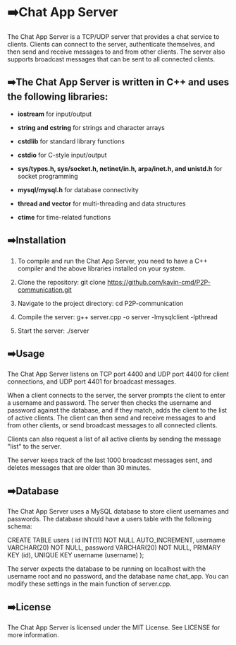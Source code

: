 # ➡️Chat App Server

The Chat App Server is a TCP/UDP server that provides a chat service to clients. Clients can connect to the server, authenticate themselves, and then send and receive messages to and from other clients. The server also supports broadcast messages that can be sent to all connected clients.

## ➡️The Chat App Server is written in C++ and uses the following libraries:

- **iostream** for input/output

- **string and cstring** for strings and character arrays

- **cstdlib** for standard library functions

- **cstdio** for C-style input/output

- **sys/types.h, sys/socket.h, netinet/in.h, arpa/inet.h, and unistd.h** for socket programming

- **mysql/mysql.h** for database connectivity

- **thread and vector** for multi-threading and data structures

- **ctime** for time-related functions

## ➡️Installation

1. To compile and run the Chat App Server, you need to have a C++ compiler and the above libraries installed on your system.

2. Clone the repository: git clone https://github.com/kavin-cmd/P2P-communication.git

3. Navigate to the project directory: cd P2P-communication

4. Compile the server: g++ server.cpp -o server -lmysqlclient -lpthread

5. Start the server: ./server

## ➡️Usage

The Chat App Server listens on TCP port 4400 and UDP port 4400 for client connections, and UDP port 4401 for broadcast messages.

When a client connects to the server, the server prompts the client to enter a username and password. The server then checks the username and password against the database, and if they match, adds the client to the list of active clients. The client can then send and receive messages to and from other clients, or send broadcast messages to all connected clients.

Clients can also request a list of all active clients by sending the message "list" to the server.

The server keeps track of the last 1000 broadcast messages sent, and deletes messages that are older than 30 minutes.

## ➡️Database

The Chat App Server uses a MySQL database to store client usernames and passwords. The database should have a users table with the following schema:

CREATE TABLE users (
  id INT(11) NOT NULL AUTO_INCREMENT,
  username VARCHAR(20) NOT NULL,
  password VARCHAR(20) NOT NULL,
  PRIMARY KEY (id),
  UNIQUE KEY username (username)
);

The server expects the database to be running on localhost with the username root and no password, and the database name chat_app. You can modify these settings in the main function of server.cpp.

## ➡️License

The Chat App Server is licensed under the MIT License. See LICENSE for more information.
